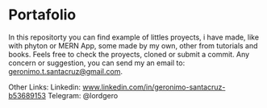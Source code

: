 # Portafolio

In this repositorty you can find example of littles proyects, i have made, like with phyton or MERN App, some made by my own, other from tutorials and books. 
Feels free to check the proyects, cloned or submit a commit. 
Any concern or suggestion, you can send my an email to: geronimo.t.santacruz@gmail.com.

Other Links:
Linkedin: www.linkedin.com/in/geronimo-santacruz-b53689153
Telegram: @lordgero
